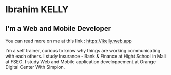 # Ibrahim KELLY
## I'm a Web and Mobile Developer

You can read more on me at this link : https://ikelly.web.app

I'm a self trainer, curious to know why things are working communicating with each others. I study Insurance - Bank & Finance at Hight School in Mali at FSEG.
I study Web and Mobile application developpement at Orange Digital Center With Simplon.
